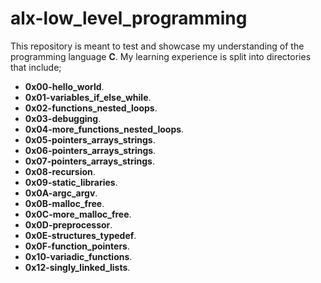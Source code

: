 # alx-low_level_programming
This repository is meant to test and showcase my understanding of the programming language __C__. My learning experience is split into directories that include;
- __0x00-hello_world__. 
- __0x01-variables_if_else_while__.
- __0x02-functions_nested_loops__.
- __0x03-debugging__.
- __0x04-more_functions_nested_loops__.
- __0x05-pointers_arrays_strings__.
- __0x06-pointers_arrays_strings__.
- __0x07-pointers_arrays_strings__.
- __0x08-recursion__.
- __0x09-static_libraries__.
- __0x0A-argc_argv__.
- __0x0B-malloc_free__.
- __0x0C-more_malloc_free__.
- __0x0D-preprocessor__.
- __0x0E-structures_typedef__.
- __0x0F-function_pointers__.
- __0x10-variadic_functions__.
- __0x12-singly_linked_lists__.